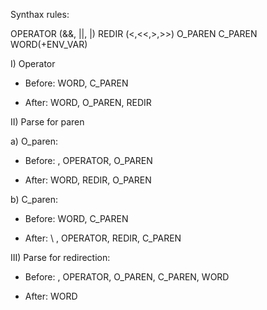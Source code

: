 
Synthax rules: 

OPERATOR (&&, ||, |)
REDIR (<,<<,>,>>)
O_PAREN 
C_PAREN
WORD(+ENV_VAR)

I) Operator 

- Before: WORD, C_PAREN

- After: WORD, O_PAREN, REDIR

II) Parse for paren

a) O_paren:

- Before: \, OPERATOR, O_PAREN

- After: WORD, REDIR, O_PAREN

b) C_paren:

- Before: WORD, C_PAREN

- After: \ , OPERATOR, REDIR, C_PAREN

III) Parse for redirection:

- Before: \, OPERATOR, O_PAREN, C_PAREN, WORD

- After: WORD
